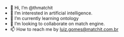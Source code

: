- 👋 Hi, I’m @thmatchit
- 👀 I’m interested in artificial intelligence.
- 🌱 I’m currently learning ontology
- 💞️ I’m looking to collaborate on match engine.
- 📫 How to reach me by luiz.gomes@matchit.com.br

<!---
thmatchit/thmatchit is a ✨ special ✨ repository because its `README.md` (this file) appears on your GitHub profile.
You can click the Preview link to take a look at your changes.
--->
